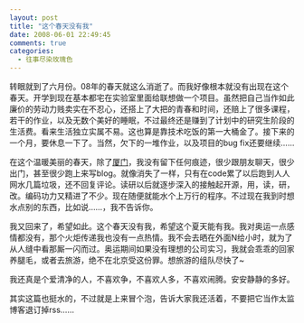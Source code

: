 ```yaml
---
layout: post
title: "这个春天没有我"
date: 2008-06-01 22:49:45
comments: true
categories:
  - 往事尽染玫瑰色
---
```

转眼就到了六月份。08年的春天就这么消逝了。而我好像根本就没有出现在这个春天。开学到现在基本都宅在实验室里面给联想做一个项目。虽然把自己当作如此廉价的劳动力贱卖实在不忍心，还搭上了大把的青春和时间，还赔上了很多课程，若干的作业，以及无数个美好的睡眠，不过最终还是赚到了计划中的研究生阶段的生活费。看来生活独立实属不易。这也算是靠技术吃饭的第一大桶金了。接下来的一个月，要休息一下了。当然，欠下的一堆作业，以及项目的bug fix还要继续……

在这个温暖美丽的春天，除了[厦门][xiamen-rain]，我没有留下任何痕迹，很少跟朋友聊天，很少出门，甚至很少跑上来写blog。就像消失了一样，只有在code累了以后跑到人人网水几篇垃圾，还不回复评论。读研以后就逐步深入的接触起开源，用，读，研，改。编码功力又精进了不少。现在随便就能水个上万行的程序。不过现在我到时想水点别的东西，比如说……，我不告诉你。

我又回来了，希望如此。这个春天没有我，希望这个夏天能有我。我对奥运一点感情都没有，那个火炬传递我也没有一点热情。我不会去晒在外面N给小时，就为了从人缝中看那厮一闪而过。奥运期间如果没有理想的公司实习，我就会乖乖的回家养腿毛，或者去旅游，绝不在北京受这份罪。想旅游的组队尽快了~

我还真是个爱清净的人，不喜欢争，不喜欢人多，不喜欢闹腾。安安静静的多好。

其实这篇也挺水的，不过就是上来冒个泡，告诉大家我还活着，不要把它当作太监博客退订掉rss……

[xiamen-rain]: /posts/xiamen-rain/
